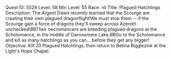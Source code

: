 Quest ID: 5529
Level: 58
Min Level: 55
Race: nil
Title: Plagued Hatchlings
Description: The Argent Dawn recently learned that the Scourge are creating their own plagued dragonflight!We must stop them -- if the Scourge gain a force of dragons they'll sweep across Azeroth unchecked!$B$BTheir necromancers are breeding plagued dragons at the Scholomance, in the middle of Darrowmere Lake.$B$BGo to the Scholomance and kill as many hatchlings as you can... before they get any bigger!
Objective: Kill 20 Plagued Hatchlings, then return to Betina Bigglezink at the Light's Hope Chapel.
